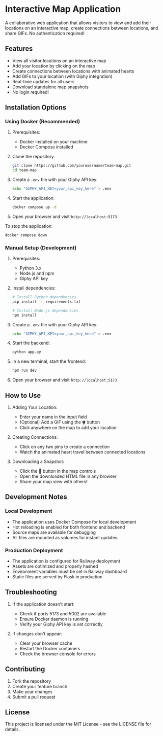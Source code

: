 # Interactive Map Application

A collaborative web application that allows visitors to view and add their locations on an interactive map, create connections between locations, and share GIFs. No authentication required!

## Features
- View all visitor locations on an interactive map
- Add your location by clicking on the map
- Create connections between locations with animated hearts
- Add GIFs to your location (with Giphy integration)
- Real-time updates for all users
- Download standalone map snapshots
- No login required!

## Installation Options

### Using Docker (Recommended)

1. Prerequisites:
   - Docker installed on your machine
   - Docker Compose installed

2. Clone the repository:
   ```bash
   git clone https://github.com/yourusername/team-map.git
   cd team-map
   ```

3. Create a `.env` file with your Giphy API key:
   ```bash
   echo "GIPHY_API_KEY=your_api_key_here" > .env
   ```

4. Start the application:
   ```bash
   docker compose up -d
   ```

5. Open your browser and visit `http://localhost:5173`

To stop the application:
```bash
docker compose down
```

### Manual Setup (Development)

1. Prerequisites:
   - Python 3.x
   - Node.js and npm
   - Giphy API key

2. Install dependencies:
   ```bash
   # Install Python dependencies
   pip install -r requirements.txt
   
   # Install Node.js dependencies
   npm install
   ```

3. Create a `.env` file with your Giphy API key:
   ```bash
   echo "GIPHY_API_KEY=your_api_key_here" > .env
   ```

4. Start the backend:
   ```bash
   python app.py
   ```

5. In a new terminal, start the frontend:
   ```bash
   npm run dev
   ```

6. Open your browser and visit `http://localhost:5173`

## How to Use

1. Adding Your Location:
   - Enter your name in the input field
   - (Optional) Add a GIF using the 🍀 button
   - Click anywhere on the map to add your location

2. Creating Connections:
   - Click on any two pins to create a connection
   - Watch the animated heart travel between connected locations

3. Downloading a Snapshot:
   - Click the 💾 button in the map controls
   - Open the downloaded HTML file in any browser
   - Share your map view with others!

## Development Notes

### Local Development
- The application uses Docker Compose for local development
- Hot reloading is enabled for both frontend and backend
- Source maps are available for debugging
- All files are mounted as volumes for instant updates

### Production Deployment
- The application is configured for Railway deployment
- Assets are optimized and properly hashed
- Environment variables must be set in Railway dashboard
- Static files are served by Flask in production

## Troubleshooting

1. If the application doesn't start:
   - Check if ports 5173 and 5002 are available
   - Ensure Docker daemon is running
   - Verify your Giphy API key is set correctly

2. If changes don't appear:
   - Clear your browser cache
   - Restart the Docker containers
   - Check the browser console for errors

## Contributing

1. Fork the repository
2. Create your feature branch
3. Make your changes
4. Submit a pull request

## License

This project is licensed under the MIT License - see the LICENSE file for details.
